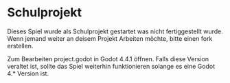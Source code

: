 # Schulprojekt
Dieses Spiel wurde als Schulprojekt gestartet was nicht fertiggestellt wurde.
Wenn jemand weiter an deisem Projekt Arbeiten möchte, bitte einen fork erstellen.

Zum Bearbeiten project.godot in Godot 4.4.1 öffnen.
Falls diese Version veraltet ist, sollte das Spiel weiterhin funktionieren solange es eine Godot 4.* Version ist.
